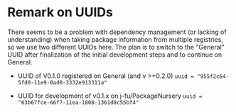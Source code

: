 
# Remark on UUIDs

There seems to be a problem  with dependency management (or lacking of
understanding)   when  taking   package   information  from   multiple
registries, so we use two different UUIDs here.  The plan is to switch
to the  "General" UUID after  finalization of the  initial development
steps and to continue on General.

- UUID of V0.1.0 registered on General (and v >=0.2.0)
    `uuid = "955f2c64-5fd0-11e9-0ad0-3332e913311a"`

- UUID for development of v0.1.x on j-fu/PackageNursery
    `uuid = "63b67fce-66f7-11ea-1808-1361d8c55bf4"`

